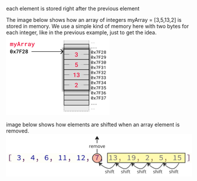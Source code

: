 each element is stored right after the previous element

The image below shows how an array of integers myArray = [3,5,13,2] is stored in memory. We use a simple kind of memory here with two bytes for each integer, like in the previous example, just to get the idea.
![alt text](Pastedimage20241115192344.png)

image below shows how elements are shifted when an array element is removed.
![alt text](Pastedimage20241115192415.png)

